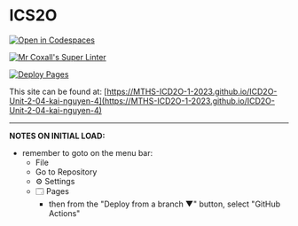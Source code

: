 # ICS2O

[![Open in Codespaces](https://classroom.github.com/assets/launch-codespace-7f7980b617ed060a017424585567c406b6ee15c891e84e1186181d67ecf80aa0.svg)](https://classroom.github.com/open-in-codespaces?assignment_repo_id=14413803)

[![Mr Coxall's Super Linter](https://github.com/MTHS-ICD2O-1-2023/ICD2O-Unit-2-04-kai-nguyen-4/workflows/Mr%20Coxall's%20Super%20Linter/badge.svg)](https://github.com/MTHS-ICD2O-1-2023/ICD2O-Unit-2-04-kai-nguyen-4/actions)

[![Deploy Pages](https://github.com/MTHS-ICD2O-1-2023/ICD2O-Unit-2-04-kai-nguyen-4/workflows/Deploy%20Pages/badge.svg)](https://github.com/MTHS-ICD2O-1-2023/ICD2O-Unit-2-04-kai-nguyen-4/actions)

This site can be found at: [https://MTHS-ICD2O-1-2023.github.io/ICD2O-Unit-2-04-kai-nguyen-4](https://MTHS-ICD2O-1-2023.github.io/ICD2O-Unit-2-04-kai-nguyen-4)

---

**NOTES ON INITIAL LOAD:**
- remember to goto on the menu bar:
  - File
  - Go to Repository
  - ⚙ Settings
  - 🗔 Pages
    - then from the "Deploy from a branch ▼" button, select "GitHub Actions"
